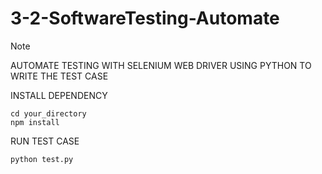 # 3-2-SoftwareTesting-Automate
> [!NOTE]
> AUTOMATE TESTING WITH SELENIUM WEB DRIVER USING PYTHON TO WRITE THE TEST CASE

INSTALL DEPENDENCY
```
cd your_directory
npm install
```

RUN TEST CASE
```
python test.py
```